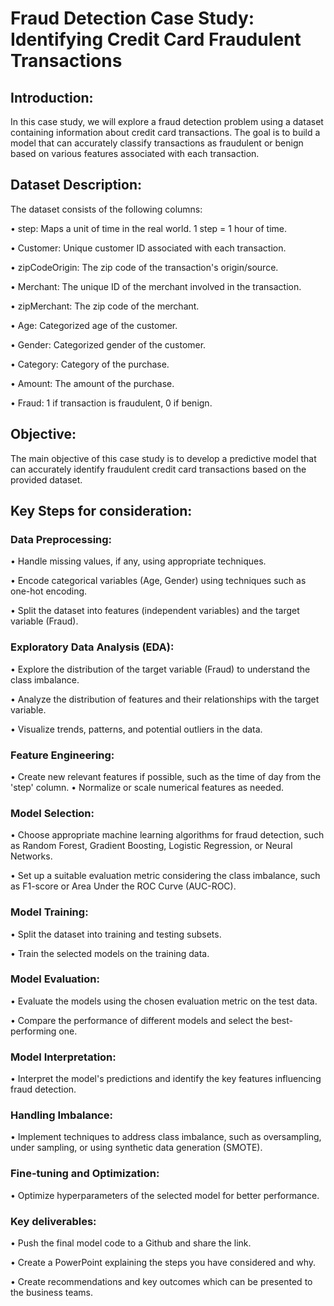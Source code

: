 # Fraud Detection Case Study: Identifying Credit Card Fraudulent Transactions

## Introduction:
In this case study, we will explore a fraud detection problem using a dataset containing information about credit card transactions. The goal is to build a model that can accurately classify transactions as fraudulent or benign based on various features associated with each transaction.

## Dataset Description:
The dataset consists of the following columns:

•	step:	Maps a unit of time in the real world. 1 step = 1 hour of time.

•	Customer:	Unique customer ID associated with each transaction.

•	zipCodeOrigin:	The zip code of the transaction's origin/source.

•	Merchant:	The unique ID of the merchant involved in the transaction.

•	zipMerchant:	The zip code of the merchant.

•	Age:	Categorized age of the customer.

•	Gender:	Categorized gender of the customer.

•	Category:	Category of the purchase.

•	Amount:	The amount of the purchase.

•	Fraud:	1 if transaction is fraudulent, 0 if benign.


## Objective:
The main objective of this case study is to develop a predictive model that can accurately identify fraudulent credit card transactions based on the provided dataset.

## Key Steps for consideration:
### Data Preprocessing:
•	Handle missing values, if any, using appropriate techniques.

•	Encode categorical variables (Age, Gender) using techniques such as one-hot encoding.

•	Split the dataset into features (independent variables) and the target variable (Fraud).

### Exploratory Data Analysis (EDA):
•	Explore the distribution of the target variable (Fraud) to understand the class imbalance.

•	Analyze the distribution of features and their relationships with the target variable.

•	Visualize trends, patterns, and potential outliers in the data.

### Feature Engineering:
•	Create new relevant features if possible, such as the time of day from the 'step' column.
•	Normalize or scale numerical features as needed.

### Model Selection:
•	Choose appropriate machine learning algorithms for fraud detection, such as Random Forest, Gradient Boosting, Logistic Regression, or Neural Networks.

•	Set up a suitable evaluation metric considering the class imbalance, such as F1-score or Area Under the ROC Curve (AUC-ROC).

### Model Training:
•	Split the dataset into training and testing subsets.

•	Train the selected models on the training data.

### Model Evaluation:
•	Evaluate the models using the chosen evaluation metric on the test data.

•	Compare the performance of different models and select the best-performing one.

### Model Interpretation:
•	Interpret the model's predictions and identify the key features influencing fraud detection.

### Handling Imbalance:
•	Implement techniques to address class imbalance, such as oversampling, under sampling, or using synthetic data generation (SMOTE).

### Fine-tuning and Optimization:
•	Optimize hyperparameters of the selected model for better performance.

### Key deliverables:
•	Push the final model code to a Github and share the link.

•	Create a PowerPoint explaining the steps you have considered and why.

•	Create recommendations and key outcomes which can be presented to the business teams.

